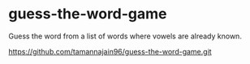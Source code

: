 # guess-the-word-game
Guess the word from a list of words where vowels are already known.

https://github.com/tamannajain96/guess-the-word-game.git

